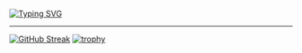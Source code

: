 <a href="https://git.io/typing-svg"><img src="https://readme-typing-svg.herokuapp.com?font=Fira+Code&size=40&pause=1000&center=true&vCenter=true&width=700&height=200&lines=Hi+there%2C+I'm+Maria;Computer+science+student" alt="Typing SVG" /></a>
___
[![GitHub Streak](https://github-readme-streak-stats.herokuapp.com/?user=iammariyas)](https://git.io/streak-stats)
[![trophy](https://github-profile-trophy.vercel.app/?username=iammariyas)](https://github.com/iammariyas/github-profile-trophy)
